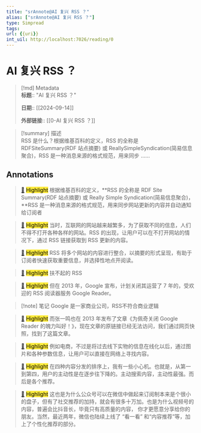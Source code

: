 ```yaml
---
title: "srAnnote@AI 复兴 RSS ？"
alias: ["srAnnote@AI 复兴 RSS ？"]
type: Simpread
tags: 
url: {{uri}}
int_uil: http://localhost:7026/reading/0
---
```

# AI 复兴 RSS ？

> [!md] Metadata  
> **标题**:: "AI 复兴 RSS ？"  
>
> **日期**:: [[2024-09-14]]  
>
> **外部链接**:: [[0-AI 复兴 RSS ？]]


> [!summary] 描述  
> RSS 是什么？根据维基百科的定义，RSS 的全称是 RDFSiteSummary(RDF 站点摘要) 或 ReallySimpleSyndication(简易信息聚合)，RSS 是一种消息来源的格式规范，用来同步 ......

## Annotations

> [📌](<http://localhost:7026/reading/0#id=1726411284862>) <mark style="background-color: #ffeb3b">Highlight</mark> 
> 根据维基百科的定义，**RSS 的全称是 RDF Site Summary(RDF 站点摘要) 或 Really Simple Syndication(简易信息聚合)，**RSS 是一种消息来源的格式规范，用来同步网站更新的内容并自动通知给订阅者


> [📌](<http://localhost:7026/reading/0#id=1726414595191>) <mark style="background-color: #ffeb3b">Highlight</mark> 
> 当时，互联网的网站越来越繁多，为了获取不同的信息，人们不得不打开各种各样的网站。RSS 的出现，让用户可以在不打开网站的情况下，通过 RSS 链接获取到 RSS 更新的内容。


> [📌](<http://localhost:7026/reading/0#id=1726409434706>) <mark style="background-color: #ffeb3b">Highlight</mark> 
> RSS 将多个网站的内容进行整合，以摘要的形式呈现，有助于订阅者快速获取重要信息，并选择性地点开阅读。


> [📌](<http://localhost:7026/reading/0#id=1726411326525>) <mark style="background-color: #ffeb3b">Highlight</mark> 
> 扶不起的 RSS


> [📌](<http://localhost:7026/reading/0#id=1726411743333>) <mark style="background-color: #ffeb3b">Highlight</mark> 
> 但在 2013 年，Google 宣布，计划关闭其运营了 7 年的，受欢迎的 RSS 阅读器服务 Google Reader。

> [!note] 笔记
> Google 是一家商业公司，RSS不符合商业逻辑

> [📌](<http://localhost:7026/reading/0#id=1726408671162>) <mark style="background-color: #ffeb3b">Highlight</mark> 
> 而张一鸣也在 2013 年发布了文章《为佩奇关闭 Google Reader 的魄力叫好！》，现在文章的原链接已经无法访问，我们通过网页快照，找到了这篇文章。


> [📌](<http://localhost:7026/reading/0#id=1726408703337>) <mark style="background-color: #ffeb3b">Highlight</mark> 
> 例如电商，不过是将过去线下实物的信息在线化以后，通过图片和各种参数信息，让用户可以直接在网络上寻找内容。


> [📌](<http://localhost:7026/reading/0#id=1726408714793>) <mark style="background-color: #ffeb3b">Highlight</mark> 
> 在四种内容分发的排序上，我有一些小心机。也就是，从第一到第四，用户的主动性是在逐步往下降的。主动搜索内容，主动性最强。而后是各个推荐。


> [📌](<http://localhost:7026/reading/0#id=1726409205048>) <mark style="background-color: #ffeb3b">Highlight</mark> 
> 这也是为什么公众号可以在微信中做起来订阅制本来是个很小的盘子，但有了社交推荐的加持，就会有很多十万加。也是为什么视频号的内容，普遍会比抖音长，毕竟只有高质量的内容， 你才更愿意分享给你的朋友。当然，最近两年，微信也陆续上线了 “看一看” 和“内容推荐”等，加上了个性化推荐的部分。



